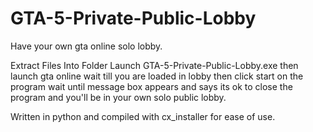 # GTA-5-Private-Public-Lobby
Have your own gta online solo lobby. 


Extract Files Into Folder Launch GTA-5-Private-Public-Lobby.exe then launch gta online wait till you are loaded in lobby then click start on the program wait until message box appears and says its ok to close the program and you'll be in your own solo public lobby. 


Written in python and compiled with cx_installer for ease of use. 
